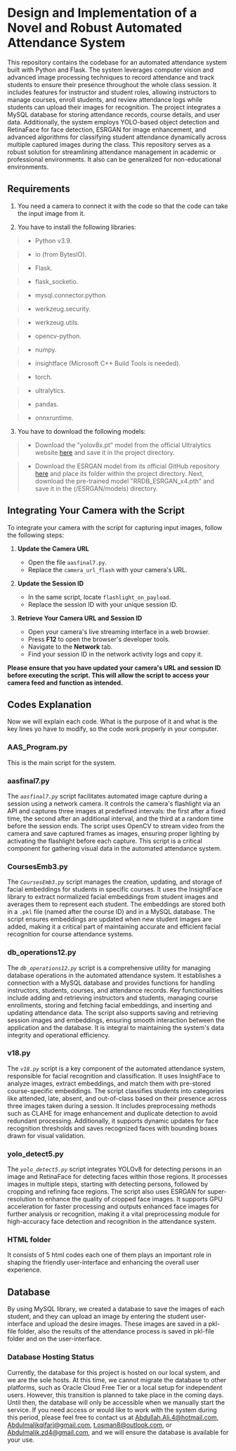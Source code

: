 # Design and Implementation of a Novel and Robust Automated Attendance System

This repository contains the codebase for an automated attendance system built with Python and Flask. The system leverages computer vision and advanced image processing techniques to record attendance and track students to ensure their presence throughout the whole class session. It includes features for instructor and student roles, allowing instructors to manage courses, enroll students, and review attendance logs while students can upload their images for recognition. The project integrates a MySQL database for storing attendance records, course details, and user data. Additionally, the system employs YOLO-based object detection and RetinaFace for face detection, ESRGAN for image enhancement, and advanced algorithms for classifying student attendance dynamically across multiple captured images during the class. This repository serves as a robust solution for streamlining attendance management in academic or professional environments. It also can be generalized for non-educational environments.


## Requirements

1. You need a camera to connect it with the code so that the code can take the input image from it.

2. You have to install the following libraries:

>- Python v3.9.

>- io (from BytesIO).

>- Flask.

>- flask_socketio.

>- mysql.connector.python.

>- werkzeug.security.

>- werkzeug.utils.

>- opencv-python.

>- numpy.

>- insightface (Microsoft C++ Build Tools is needed).

>- torch.

>- ultralytics.

>- pandas.
  
>- onnxruntime.

3. You have to download the following models:

>- Download the "yolov8x.pt" model from the official Ultralytics website [here](https://docs.ultralytics.com/models/yolov8/#performance-metrics) and save it in the project directory.
  
>- Download the ESRGAN model from its official GitHub repository [here](https://github.com/xinntao/ESRGAN/tree/master) and place its folder within the project directory. Next, download the pre-trained model "RRDB_ESRGAN_x4.pth" and save it in the (/ESRGAN/models) directory.
  

## Integrating Your Camera with the Script

To integrate your camera with the script for capturing input images, follow the following steps:

1. **Update the Camera URL**  
   - Open the file `aasfinal7.py`.  
   - Replace the `camera_url_flash` with your camera's URL.

2. **Update the Session ID**  
   - In the same script, locate `flashlight_on_payload`.  
   - Replace the session ID with your unique session ID.

3. **Retrieve Your Camera URL and Session ID**  
   - Open your camera's live streaming interface in a web browser.  
   - Press **F12** to open the browser's developer tools.  
   - Navigate to the **Network** tab.  
   - Find your session ID in the network activity logs and copy it.

**Please ensure that you have updated your camera's URL and session ID before executing the script. This will allow the script to access your camera feed and function as intended.**

## Codes Explanation

Now we will explain each code. What is the purpose of it and what is the key lines yo have to modify, so the code work properly in your computer.

### AAS_Program.py
This is the main script for the system.

### aasfinal7.py

The *`aasfinal7.py`* script facilitates automated image capture during a session using a network camera. It controls the camera's flashlight via an API and captures three images at predefined intervals: the first after a fixed time, the second after an additional interval, and the third at a random time before the session ends. The script uses OpenCV to stream video from the camera and save captured frames as images, ensuring proper lighting by activating the flashlight before each capture. This script is a critical component for gathering visual data in the automated attendance system.

### CoursesEmb3.py

The *`CoursesEmb3.py`* script manages the creation, updating, and storage of facial embeddings for students in specific courses. It uses the InsightFace library to extract normalized facial embeddings from student images and averages them to represent each student. The embeddings are stored both in a `.pkl` file (named after the course ID) and in a MySQL database. The script ensures embeddings are updated when new student images are added, making it a critical part of maintaining accurate and efficient facial recognition for course attendance systems.

### db_operations12.py

The *`db_operations12.py`* script is a comprehensive utility for managing database operations in the automated attendance system. It establishes a connection with a MySQL database and provides functions for handling instructors, students, courses, and attendance records. Key functionalities include adding and retrieving instructors and students, managing course enrollments, storing and fetching facial embeddings, and inserting and updating attendance data. The script also supports saving and retrieving session images and embeddings, ensuring smooth interaction between the application and the database. It is integral to maintaining the system's data integrity and operational efficiency.

### v18.py

The *`v18.py`* script is a key component of the automated attendance system, responsible for facial recognition and classification. It uses InsightFace to analyze images, extract embeddings, and match them with pre-stored course-specific embeddings. The script classifies students into categories like attended, late, absent, and out-of-class based on their presence across three images taken during a session. It includes preprocessing methods such as CLAHE for image enhancement and duplicate detection to avoid redundant processing. Additionally, it supports dynamic updates for face recognition thresholds and saves recognized faces with bounding boxes drawn for visual validation.

### yolo_detect5.py

The *`yolo_detect5.py`* script integrates YOLOv8 for detecting persons in an image and RetinaFace for detecting faces within those regions. It processes images in multiple steps, starting with detecting persons, followed by cropping and refining face regions. The script also uses ESRGAN for super-resolution to enhance the quality of cropped face images. It supports GPU acceleration for faster processing and outputs enhanced face images for further analysis or recognition, making it a vital preprocessing module for high-accuracy face detection and recognition in the attendance system.

### HTML folder

It consists of 5 html codes each one of them plays an important role in shaping the friendly user-interface and enhancing the overall user experience.

## Database

By using MySQL library, we created a database to save the images of each student, and they can upload an image by entering the student user-interface and upload the desire images. These images are saved in a pkl-file folder, also the results of the attendance process is saved in pkl-file folder and on the user-interface.  


### Database Hosting Status

Currently, the database for this project is hosted on our local system, and we are the sole hosts. At this time, we cannot migrate the database to other platforms, such as Oracle Cloud Free Tier or a local setup for independent users. However, this transition is planned to take place in the coming days. Until then, the database will only be accessible when we manually start the service. If you need access or would like to work with the system during this period, please feel free to contact us at Abdullah.Ali.4@hotmail.com, Abdulmalikqifari@gmail.com, t.osman8@outlook.com, or Abdulmalik.zd4@gmail.com, and we will ensure the database is available for your use.
